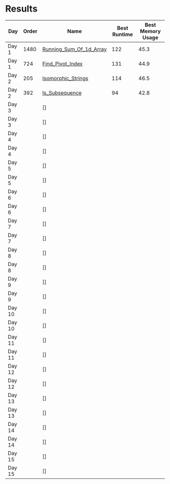 # Results

| Day    | Order | Name                      | Best Runtime | Best Memory Usage |
| ------ | ----- | ------------------------- | ------------ | ----------------- |
| Day 1  | 1480  | [Running_Sum_Of_1d_Array] | 122          | 45.3              |
| Day 1  | 724   | [Find_Pivot_Index]        | 131          | 44.9              |
| Day 2  | 205   | [Isomorphic_Strings]      | 114          | 46.5              |
| Day 2  | 392   | [Is_Subsequence]          | 94           | 42.8              |
| Day 3  |       | []                        |              |                   |
| Day 3  |       | []                        |              |                   |
| Day 4  |       | []                        |              |                   |
| Day 4  |       | []                        |              |                   |
| Day 5  |       | []                        |              |                   |
| Day 5  |       | []                        |              |                   |
| Day 6  |       | []                        |              |                   |
| Day 6  |       | []                        |              |                   |
| Day 7  |       | []                        |              |                   |
| Day 7  |       | []                        |              |                   |
| Day 8  |       | []                        |              |                   |
| Day 8  |       | []                        |              |                   |
| Day 9  |       | []                        |              |                   |
| Day 9  |       | []                        |              |                   |
| Day 10 |       | []                        |              |                   |
| Day 10 |       | []                        |              |                   |
| Day 11 |       | []                        |              |                   |
| Day 11 |       | []                        |              |                   |
| Day 12 |       | []                        |              |                   |
| Day 12 |       | []                        |              |                   |
| Day 13 |       | []                        |              |                   |
| Day 13 |       | []                        |              |                   |
| Day 14 |       | []                        |              |                   |
| Day 14 |       | []                        |              |                   |
| Day 15 |       | []                        |              |                   |
| Day 15 |       | []                        |              |                   |

<!-- Links -->
[Find_Pivot_Index]: ./724-Find_Pivot_Index
[Running_Sum_Of_1d_Array]: ./1480-Running_Sum_of_1d_Array
[Isomorphic_Strings]: ./205-Isomorphic_Strings
[Is_Subsequence]: ./392-Is_Subsequence
